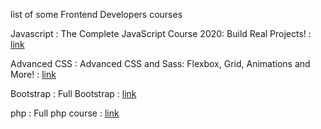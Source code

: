 list of some Frontend Developers courses  

Javascript  : The Complete JavaScript Course 2020: Build Real Projects! : [link](https://www.udemy.com/course/the-complete-javascript-course/)  

Advanced CSS  : Advanced CSS and Sass: Flexbox, Grid, Animations and More! : [link](https://www.udemy.com/course/advanced-css-and-sass/)  

Bootstrap  : Full Bootstrap : [link](https://www.youtube.com/watch?v=rjTKLIwm0oE&list=PLbGui_ZYuhij_HswuaGK-ABs1vfC5HTKn)  

php  :  Full php course : [link](https://www.youtube.com/watch?v=Hqd8dZrw5bg&list=PLbGui_ZYuhigFdLdbSI2EM2MrJB7I0j-B)  